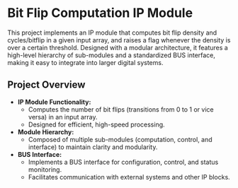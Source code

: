 # Bit Flip Computation IP Module

This project implements an IP module that computes bit flip density and cycles/bitflip in a given input array, and raises a flag whenever the density is over a certain threshold. Designed with a modular architecture, it features a high-level hierarchy of sub-modules and a standardized BUS interface, making it easy to integrate into larger digital systems.

## Project Overview

- **IP Module Functionality:**  
  - Computes the number of bit flips (transitions from 0 to 1 or vice versa) in an input array.
  - Designed for efficient, high-speed processing.
- **Module Hierarchy:**  
  - Composed of multiple sub-modules (computation, control, and interface) to maintain clarity and modularity.
- **BUS Interface:**  
  - Implements a BUS interface for configuration, control, and status monitoring.
  - Facilitates communication with external systems and other IP blocks.

